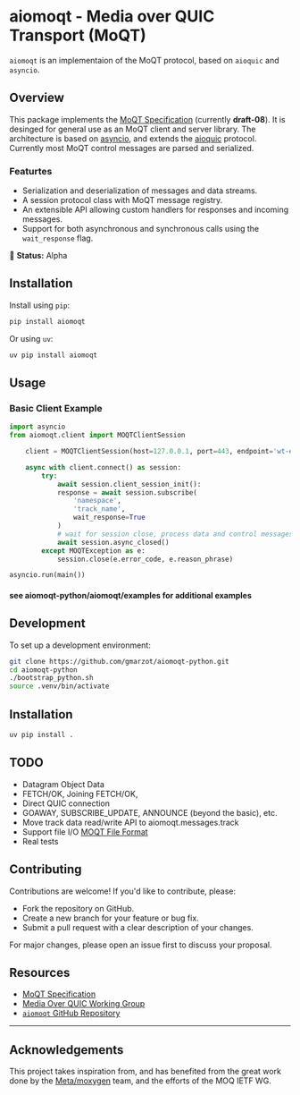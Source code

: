 # aiomoqt - Media over QUIC Transport (MoQT)

`aiomoqt` is an implementaion of the MoQT protocol, based on `aioquic` and `asyncio`.

## Overview

This package implements the [MoQT Specification](https://moq-wg.github.io/moq-transport/draft-ietf-moq-transport.html) (currently **draft-08**). It is desinged for general use as an MoQT client and server library. The architecture is
based on [asyncio](https://pypi.org/project/asyncio/), and extends the [aioquic](https://pypi.org/project/aioquic/) protocol. Currently most MoQT control messages are parsed and serialized. 

### Featurtes

- Serialization and deserialization of messages and data streams.
- A session protocol class with MoQT message registry.
- An extensible API allowing custom handlers for responses and incoming messages.
- Support for both asynchronous and synchronous calls using the `wait_response` flag.

🚀 **Status:** Alpha

## Installation

Install using `pip`:

```bash
pip install aiomoqt
```

Or using `uv`:

```bash
uv pip install aiomoqt
```

## Usage

### Basic Client Example

```python
import asyncio
from aiomoqt.client import MOQTClientSession

    client = MOQTClientSession(host=127.0.0.1, port=443, endpoint='wt-endpoint')

    async with client.connect() as session:
        try:
            await session.client_session_init():
            response = await session.subscribe(
                'namespace', 
                'track_name',
                wait_response=True
            )
            # wait for session close, process data and control messages
            await session.async_closed()
        except MOQTException as e:
            session.close(e.error_code, e.reason_phrase)

asyncio.run(main())
```

#### see aiomoqt-python/aiomoqt/examples for additional examples

## Development

To set up a development environment:

```bash
git clone https://github.com/gmarzot/aiomoqt-python.git
cd aiomoqt-python
./bootstrap_python.sh
source .venv/bin/activate
```
## Installation

```bash
uv pip install .
```

## TODO

* Datagram Object Data
* FETCH/OK, Joining FETCH/OK, 
* Direct QUIC connection
* GOAWAY, SUBSCRIBE_UPDATE, ANNOUNCE (beyond the basic), etc.
* Move track data read/write API to aiomoqt.messages.track
* Support file I/O [MOQT File Format](https://datatracker.ietf.org/doc/html/draft-jennings-moq-file-00)
* Real tests

## Contributing

Contributions are welcome! If you'd like to contribute, please:

* Fork the repository on GitHub.
* Create a new branch for your feature or bug fix.
* Submit a pull request with a clear description of your changes.

For major changes, please open an issue first to discuss your proposal.

## Resources

- [MoQT Specification](https://moq-wg.github.io/moq-transport/draft-ietf-moq-transport.html)
- [Media Over QUIC Working Group](https://datatracker.ietf.org/wg/moq/about/)
- [`aiomoqt` GitHub Repository](https://github.com/gmarzot/aiomoqt-python)

---

## Acknowledgements

This project takes inspiration from, and has benefited from the great work done by the [Meta/moxygen](https://github.com/facebookexperimental/moxygen) team, and the efforts of the MOQ IETF WG.

